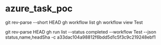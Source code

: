 # azure_task_poc

git rev-parse --short HEAD
gh workflow list
gh workflow view Test


git rev-parse HEAD 
gh run list --status completed --workflow Test --json status,name,headSha -c a33dac104a98812f6bdd5d1c5f3c9c219248ebf1 
